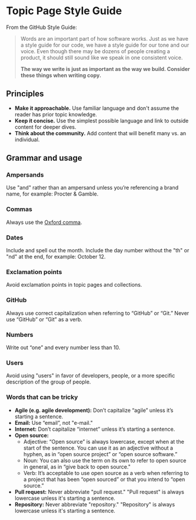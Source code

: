 # Topic Page Style Guide

From the GitHub Style Guide:

> Words are an important part of how software works. Just as we have a style guide for our code, we have a style guide for our tone and our voice. Even though there may be dozens of people creating a product, it should still sound like we speak in one consistent voice.
>
>**The way we write is just as important as the way we build. Consider these things when writing copy.**

## Principles

* **Make it approachable.** Use familiar language and don't assume the reader has prior topic knowledge.
* **Keep it concise.** Use the simplest possible language and link to outside content for deeper dives.
* **Think about the community.** Add content that will benefit many vs. an individual.

## Grammar and usage

### Ampersands
Use "and" rather than an ampersand unless you’re referencing a brand name, for example: Procter & Gamble.

### Commas
Always use the [Oxford comma](https://en.wikipedia.org/wiki/Serial_comma). 

### Dates
Include and spell out the month. Include the day number without the "th" or "nd" at the end, for example: October 12.

### Exclamation points
Avoid exclamation points in topic pages and collections.

### GitHub
Always use correct capitalization when referring to “GitHub” or “Git.” Never use “GitHub” or “Git” as a verb.

### Numbers
Write out “one” and every number less than 10.

### Users
Avoid using "users" in favor of developers, people, or a more specific description of the group of people.

### Words that can be tricky
- **Agile (e.g. agile development):** Don’t capitalize “agile” unless it’s starting a sentence.
- **Email:** Use “email”, not "e-mail."
- **Internet:** Don’t capitalize “internet” unless it’s starting a sentence.
- **Open source:**
  - Adjective: “Open source” is always lowercase, except when at the start of the sentence. You can use it as an adjective without a hyphen, as in “open source project” or “open source software.”
  - Noun: You can also use the term on its own to refer to open source in general, as in “give back to open source."
  - Verb: It’s acceptable to use open source as a verb when referring to a project that has been “open sourced” or that you intend to “open source.”
- **Pull request:** Never abbreviate "pull request." "Pull request" is always lowercase unless it's starting a sentence.
- **Repository:** Never abbreviate "repository." "Repository" is always lowercase unless it's starting a sentence.
